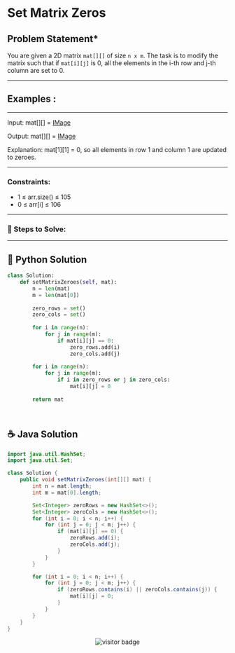 # **Set Matrix Zeros**


## **Problem Statement***
You are given a 2D matrix `mat[][]` of size `n x m`. The task is to modify the matrix such that if `mat[i][j]` is 0, all the elements in the i-th row and j-th column are set to 0.

---

## **Examples :**


---

Input: 
    mat[][] = [IMage](./assets/blobid1_1751352682.jpg)
    
Output: 
    mat[][] = [IMage](./assets/blobid3_1751352733.jpg)
    
Explanation: mat[1][1] = 0, so all elements in row 1 and column 1 are updated to zeroes.

---



### **Constraints:**
- 1 ≤ arr.size() ≤ 105
- 0 ≤ arr[i] ≤ 106


---

### **🧠 Steps to Solve:**



---


## 🐍 Python Solution

```python
class Solution:
    def setMatrixZeroes(self, mat):
        n = len(mat)
        m = len(mat[0])
        
        zero_rows = set()
        zero_cols = set()
        
        for i in range(n):
            for j in range(m):
                if mat[i][j] == 0:
                    zero_rows.add(i)
                    zero_cols.add(j)
        
        for i in range(n):
            for j in range(m):
                if i in zero_rows or j in zero_cols:
                    mat[i][j] = 0
        
        return mat




```
## ☕️ Java Solution

```java
import java.util.HashSet;
import java.util.Set;

class Solution {
    public void setMatrixZeroes(int[][] mat) {
        int n = mat.length;
        int m = mat[0].length;

        Set<Integer> zeroRows = new HashSet<>();
        Set<Integer> zeroCols = new HashSet<>();
        for (int i = 0; i < n; i++) {
            for (int j = 0; j < m; j++) {
                if (mat[i][j] == 0) {
                    zeroRows.add(i);
                    zeroCols.add(j);
                }
            }
        }

        for (int i = 0; i < n; i++) {
            for (int j = 0; j < m; j++) {
                if (zeroRows.contains(i) || zeroCols.contains(j)) {
                    mat[i][j] = 0;
                }
            }
        }
    }
}

```
<p align="center">
  <img src="https://visitor-badge.laobi.icu/badge?page_id=second-largest-problem" alt="visitor badge"/>

</p>
